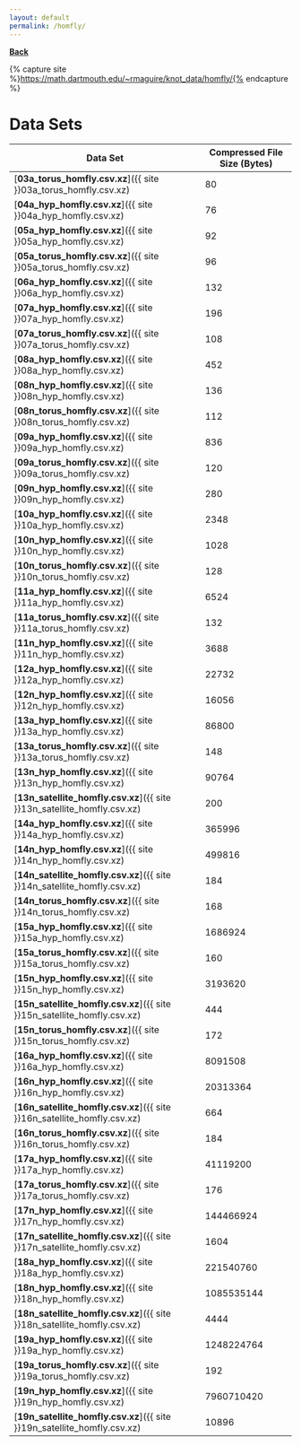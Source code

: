 ```yaml
---
layout: default
permalink: /homfly/
---
```

[**Back**](../)

{% capture site %}https://math.dartmouth.edu/~rmaguire/knot_data/homfly/{% endcapture %}

# Data Sets

| Data Set | Compressed File Size (Bytes) |
|----------|------------------------------|
| [**03a_torus_homfly.csv.xz**]({{ site }}03a_torus_homfly.csv.xz)            |         80 |
| [**04a_hyp_homfly.csv.xz**]({{ site }}04a_hyp_homfly.csv.xz)                |         76 |
| [**05a_hyp_homfly.csv.xz**]({{ site }}05a_hyp_homfly.csv.xz)                |         92 |
| [**05a_torus_homfly.csv.xz**]({{ site }}05a_torus_homfly.csv.xz)            |         96 |
| [**06a_hyp_homfly.csv.xz**]({{ site }}06a_hyp_homfly.csv.xz)                |        132 |
| [**07a_hyp_homfly.csv.xz**]({{ site }}07a_hyp_homfly.csv.xz)                |        196 |
| [**07a_torus_homfly.csv.xz**]({{ site }}07a_torus_homfly.csv.xz)            |        108 |
| [**08a_hyp_homfly.csv.xz**]({{ site }}08a_hyp_homfly.csv.xz)                |        452 |
| [**08n_hyp_homfly.csv.xz**]({{ site }}08n_hyp_homfly.csv.xz)                |        136 |
| [**08n_torus_homfly.csv.xz**]({{ site }}08n_torus_homfly.csv.xz)            |        112 |
| [**09a_hyp_homfly.csv.xz**]({{ site }}09a_hyp_homfly.csv.xz)                |        836 |
| [**09a_torus_homfly.csv.xz**]({{ site }}09a_torus_homfly.csv.xz)            |        120 |
| [**09n_hyp_homfly.csv.xz**]({{ site }}09n_hyp_homfly.csv.xz)                |        280 |
| [**10a_hyp_homfly.csv.xz**]({{ site }}10a_hyp_homfly.csv.xz)                |       2348 |
| [**10n_hyp_homfly.csv.xz**]({{ site }}10n_hyp_homfly.csv.xz)                |       1028 |
| [**10n_torus_homfly.csv.xz**]({{ site }}10n_torus_homfly.csv.xz)            |        128 |
| [**11a_hyp_homfly.csv.xz**]({{ site }}11a_hyp_homfly.csv.xz)                |       6524 |
| [**11a_torus_homfly.csv.xz**]({{ site }}11a_torus_homfly.csv.xz)            |        132 |
| [**11n_hyp_homfly.csv.xz**]({{ site }}11n_hyp_homfly.csv.xz)                |       3688 |
| [**12a_hyp_homfly.csv.xz**]({{ site }}12a_hyp_homfly.csv.xz)                |      22732 |
| [**12n_hyp_homfly.csv.xz**]({{ site }}12n_hyp_homfly.csv.xz)                |      16056 |
| [**13a_hyp_homfly.csv.xz**]({{ site }}13a_hyp_homfly.csv.xz)                |      86800 |
| [**13a_torus_homfly.csv.xz**]({{ site }}13a_torus_homfly.csv.xz)            |        148 |
| [**13n_hyp_homfly.csv.xz**]({{ site }}13n_hyp_homfly.csv.xz)                |      90764 |
| [**13n_satellite_homfly.csv.xz**]({{ site }}13n_satellite_homfly.csv.xz)    |        200 |
| [**14a_hyp_homfly.csv.xz**]({{ site }}14a_hyp_homfly.csv.xz)                |     365996 |
| [**14n_hyp_homfly.csv.xz**]({{ site }}14n_hyp_homfly.csv.xz)                |     499816 |
| [**14n_satellite_homfly.csv.xz**]({{ site }}14n_satellite_homfly.csv.xz)    |        184 |
| [**14n_torus_homfly.csv.xz**]({{ site }}14n_torus_homfly.csv.xz)            |        168 |
| [**15a_hyp_homfly.csv.xz**]({{ site }}15a_hyp_homfly.csv.xz)                |    1686924 |
| [**15a_torus_homfly.csv.xz**]({{ site }}15a_torus_homfly.csv.xz)            |        160 |
| [**15n_hyp_homfly.csv.xz**]({{ site }}15n_hyp_homfly.csv.xz)                |    3193620 |
| [**15n_satellite_homfly.csv.xz**]({{ site }}15n_satellite_homfly.csv.xz)    |        444 |
| [**15n_torus_homfly.csv.xz**]({{ site }}15n_torus_homfly.csv.xz)            |        172 |
| [**16a_hyp_homfly.csv.xz**]({{ site }}16a_hyp_homfly.csv.xz)                |    8091508 |
| [**16n_hyp_homfly.csv.xz**]({{ site }}16n_hyp_homfly.csv.xz)                |   20313364 |
| [**16n_satellite_homfly.csv.xz**]({{ site }}16n_satellite_homfly.csv.xz)    |        664 |
| [**16n_torus_homfly.csv.xz**]({{ site }}16n_torus_homfly.csv.xz)            |        184 |
| [**17a_hyp_homfly.csv.xz**]({{ site }}17a_hyp_homfly.csv.xz)                |   41119200 |
| [**17a_torus_homfly.csv.xz**]({{ site }}17a_torus_homfly.csv.xz)            |        176 |
| [**17n_hyp_homfly.csv.xz**]({{ site }}17n_hyp_homfly.csv.xz)                |  144466924 |
| [**17n_satellite_homfly.csv.xz**]({{ site }}17n_satellite_homfly.csv.xz)    |       1604 |
| [**18a_hyp_homfly.csv.xz**]({{ site }}18a_hyp_homfly.csv.xz)                |  221540760 |
| [**18n_hyp_homfly.csv.xz**]({{ site }}18n_hyp_homfly.csv.xz)                | 1085535144 |
| [**18n_satellite_homfly.csv.xz**]({{ site }}18n_satellite_homfly.csv.xz)    |       4444 |
| [**19a_hyp_homfly.csv.xz**]({{ site }}19a_hyp_homfly.csv.xz)                | 1248224764 |
| [**19a_torus_homfly.csv.xz**]({{ site }}19a_torus_homfly.csv.xz)            |        192 |
| [**19n_hyp_homfly.csv.xz**]({{ site }}19n_hyp_homfly.csv.xz)                | 7960710420 |
| [**19n_satellite_homfly.csv.xz**]({{ site }}19n_satellite_homfly.csv.xz)    |      10896 |
